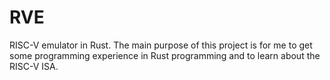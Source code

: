 # RVE

RISC-V emulator in Rust. The main purpose of this project is 
for me to get some programming experience in Rust programming 
and to learn about the RISC-V ISA.

